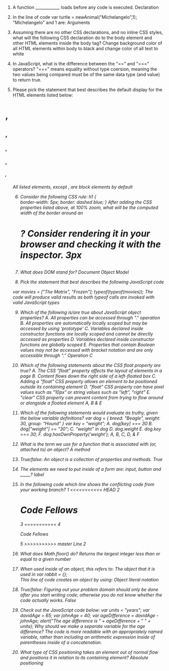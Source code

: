 1. A function ____________ loads before any code is executed. 
Declaration 
 
2.  In the line of code 
var turtle = newAnimal("Michelangelo",1); 
"Michelangelo" and 1 are: 
Arguments 
 
3.  Assuming there are no other CSS declarations, and no inline CSS styles, what will the following CSS declaration do to 
the body element and other HTML elements inside the body tag? 
Change background color of all HTML elements within body to black and change color of all text to white 
 
4.  In JavaScript, what is the difference between the "==" and "===" operators? 
"===" means equality without type coersion, meaning the two values being compared must be of the same data type (and 
value) to return true. 
 
5.  Please pick the statement that best describes the default display for the HTML elements listed below: 
<span> 
<div> 
<h1>, <h2>, <h3>, <h3>, <h5>, <h6> 
<ul> 
All listed elements, except <span>, are block elements by default 
 
6.  Consider the following CSS rule: 
h1 {  
  border-width: 5px; 
  border: dashed blue; 
} 
After adding the CSS properties listed above, at 100% zoom, what will be the computed width of the border around 
an <h1>? 
Consider rendering it in your browser and checking it with the inspector. 
3px  
7.  What does DOM stand for? 
Document Object Model 
 
8.  Pick the statement that best describes the following JavaScript code 
 
var movies = ["The Matrix", "Frozen"]; 
typeof(typeof(movies)); 
The code will produce valid results as both typeof calls are invoked with valid JavaScript types 
 
9.  Which of the following is/are true about JavaScript object properties? 
A. All properties can be accessed through "." operation 
B. All properties are automatically locally scoped but may be accessed by using ‘prototype’ 
C. Variables declared inside constructor functions are locally scoped and cannot be directly accessed as properties 
D. Variables declared inside constructor functions are globally scoped 
E. Properties that contain Boolean values may not be accessed with bracket notation and are only accessible through “.” 
Operation 
C 
10. Which of the following statements about the CSS float property are true? 
A. The CSS "float" property affects the layout of elements in a page 
B. Content flows down the right side of a left-floated box 
C. Adding a "float" CSS property allows an element to be positioned outside its containing element 
D. "float" CSS property can have pixel values such as "10px" or string values such as "left", "right" 
E. "clear" CSS property can prevent content from trying to flow around or alongside a floated element 
A, B & E 
 
11. Which of the following statements would evaluate as truthy, given the below variable definitions? 
var dog = { 
 breed: "Beagle", 
 weight: 30, 
 group: "Hound" 
} 
var key = "weight"; 
A. dog[key] === 30 
B. dog["weight"] == "30"; 
C. "weight" in dog 
D. dog.weight 
E. dog.key === 30; 
F. dog.hasOwnProperty('weight'); 
A, B, C, D, & F 
 
12. What is the term we use for a function that is associated with (or, attached to) an object? 
A method 
 
13. True/false: An object is a collection of properties and methods. 
True 
 
14. The elements we need to put inside of a form are: input, button and _____? 
label 
 
 
15. In the following code which line shows the conflicting code from your working branch? 
1    <<<<<<<<<<< HEAD 
2    <h1>Code Fellows</h1> 
3    =========== 
4    <p>Code Fellows</p> 
5    >>>>>>>>>>> master 
Line 2 
 
16. What does Math.floor() do? 
Returns the largest integer less than or equal to a given number 
 
17. When used inside of an object, this refers to: 
The object that it is used in 
var rabbit = {};  
This line of code creates an object by using: 
Object literal notation 
 
18. True/false: Figuring out your problem domain should only be done after you start writing code; otherwise you do not 
know whether the code actually works. 
False 
 
19. Check out the JavaScript code below: 
var units = "years"; 
var davidAge = 65; 
var johnAge = 40; 
var ageDifference = davidAge - johnAge; 
alert("The age difference is " + ageDifference + " " + units); 
Why should we make a separate variable for the age difference? 
The code is more readable with an appropriately named variable, rather than including an arithmetic expression inside of 
parentheses inside of a concatenation. 
 
20. What type of CSS positioning takes an element out of normal flow and positions it in relation to its containing 
element? 
Absolute positioning 